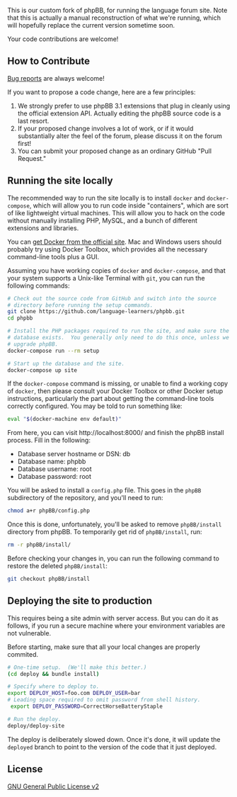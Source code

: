 This is our custom fork of phpBB, for running the language forum site.
Note that this is actually a manual reconstruction of what we're running,
which will hopefully replace the current version sometime soon.

Your code contributions are welcome!

## How to Contribute

[Bug reports](https://github.com/language-learners/phpbb/issues) are
always welcome!

If you want to propose a code change, here are a few principles:

1. We strongly prefer to use phpBB 3.1 extensions that plug in cleanly
   using the official extension API.  Actually editing the phpBB source
   code is a last resort.
2. If your proposed change involves a lot of work, or if it would
   substantially alter the feel of the forum, please discuss it on the
   forum first!
3. You can submit your proposed change as an ordinary GitHub "Pull
   Request."

## Running the site locally

The recommended way to run the site locally is to install `docker` and
`docker-compose`, which will allow you to run code inside "containers",
which are sort of like lightweight virtual machines.  This will allow you
to hack on the code without manually installing PHP, MySQL, and a bunch of
different extensions and libraries.

You can [get Docker from the official site](https://www.docker.com/).  Mac
and Windows users should probably try using Docker Toolbox, which provides
all the necessary command-line tools plus a GUI.

Assuming you have working copies of `docker` and `docker-compose`, and that
your system supports a Unix-like Terminal with `git`, you can run the
following commands:

```sh
# Check out the source code from GitHub and switch into the source
# directory before running the setup commands.
git clone https://github.com/language-learners/phpbb.git
cd phpbb

# Install the PHP packages required to run the site, and make sure the
# database exists.  You generally only need to do this once, unless we
# upgrade phpBB.
docker-compose run --rm setup

# Start up the database and the site.
docker-compose up site
```

If the `docker-compose` command is missing, or unable to find a working
copy of `docker`, then please consult your Docker Toolbox or other Docker
setup instructions, particularly the part about getting the command-line
tools correctly configured.  You may be told to run something like:

```sh
eval "$(docker-machine env default)"
```

From here, you can visit http://localhost:8000/ and finish the phpBB
install process.  Fill in the following:

- Database server hostname or DSN: db
- Database name: phpbb
- Database username: root
- Database password: root

You will be asked to install a `config.php` file.  This goes in the `phpBB`
subdirectory of the repository, and you'll need to run:

```sh
chmod a+r phpBB/config.php
```

Once this is done, unfortunately, you'll be asked to remove `phpBB/install`
directory from phpBB.  To temporarily get rid of `phpBB/install`, run:

```sh
rm -r phpBB/install/
```

Before checking your changes in, you can run the following command to
restore the deleted `phpBB/install`:

```sh
git checkout phpBB/install
```

## Deploying the site to production

This requires being a site admin with server access.  But you can do it as
follows, if you run a secure machine where your environment variables are
not vulnerable.

Before starting, make sure that all your local changes are properly
commited.

```sh
# One-time setup.  (We'll make this better.)
(cd deploy && bundle install)

# Specify where to deploy to.
export DEPLOY_HOST=foo.com DEPLOY_USER=bar
# Leading space required to omit password from shell history.
 export DEPLOY_PASSWORD=CorrectHorseBatteryStaple

# Run the deploy.
deploy/deploy-site
```

The deploy is deliberately slowed down.  Once it's done, it will update the
`deployed` branch to point to the version of the code that it just deployed.

## License

[GNU General Public License v2](http://opensource.org/licenses/gpl-2.0.php)
